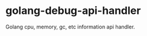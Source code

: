 golang-debug-api-handler
========================

Golang cpu, memory, gc, etc information api handler.
